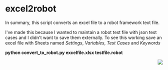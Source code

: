 # excel2robot

In summary, this script converts an excel file to a robot framework text file.

I've made this because I wanted to maintain a robot test file with json test cases and I didn't want to save them externally.
To see this working save an excel file with Sheets named *Settings*, *Variables*, *Test Cases* and *Keywords*

**python convert_to_robot.py excelfile.xlsx testfile.robot**

<img src="https://github.com/brunogoncalooliveira/excel2robot/blob/master/sample.jpg" align="right">
